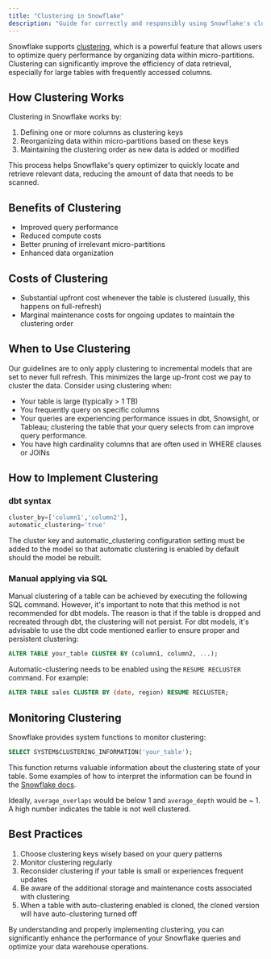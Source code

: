 ```yaml
---
title: "Clustering in Snowflake"
description: "Guide for correctly and responsibly using Snowflake's clustering"
---
```


Snowflake supports [clustering](https://docs.snowflake.com/en/user-guide/tables-clustering-micropartitions), which is a powerful feature that allows users to optimize query performance by organizing data within micro-partitions. Clustering can significantly improve the efficiency of data retrieval, especially for large tables with frequently accessed columns.

## How Clustering Works

Clustering in Snowflake works by:

1. Defining one or more columns as clustering keys
2. Reorganizing data within micro-partitions based on these keys
3. Maintaining the clustering order as new data is added or modified

This process helps Snowflake's query optimizer to quickly locate and retrieve relevant data, reducing the amount of data that needs to be scanned.

## Benefits of Clustering

- Improved query performance
- Reduced compute costs
- Better pruning of irrelevant micro-partitions
- Enhanced data organization

## Costs of Clustering

- Substantial upfront cost whenever the table is clustered (usually, this happens on full-refresh)
- Marginal maintenance costs for ongoing updates to maintain the clustering order

## When to Use Clustering

Our guidelines are to only apply clustering to incremental models that are set to never full refresh. This minimizes the large up-front cost we pay to cluster the data. Consider using clustering when:

- Your table is large (typically > 1 TB)
- You frequently query on specific columns
- Your queries are experiencing performance issues in dbt, Snowsight, or Tableau; clustering the table that your query selects from can improve query performance.
- You have high cardinality columns that are often used in WHERE clauses or JOINs

## How to Implement Clustering

### dbt syntax

```sql
cluster_by=['column1','column2'],
automatic_clustering='true'
```

The cluster key and automatic_clustering configuration setting must be added to the model so that automatic clustering is enabled by default should the model be rebuilt.

### Manual applying via SQL

Manual clustering of a table can be achieved by executing the following SQL command. However, it's important to note that this method is not recommended for dbt models. The reason is that if the table is dropped and recreated through dbt, the clustering will not persist. For dbt models, it's advisable to use the dbt code mentioned earlier to ensure proper and persistent clustering:

```sql
ALTER TABLE your_table CLUSTER BY (column1, column2, ...);
```

Automatic-clustering needs to be enabled using the `RESUME RECLUSTER` command.
For example:

```sql
ALTER TABLE sales CLUSTER BY (date, region) RESUME RECLUSTER;
```

## Monitoring Clustering

Snowflake provides system functions to monitor clustering:

```sql
SELECT SYSTEM$CLUSTERING_INFORMATION('your_table');
```

This function returns valuable information about the clustering state of your table. Some examples of how to interpret the information can be found in the [Snowflake docs](https://docs.snowflake.com/en/sql-reference/functions/system_clustering_information#examples).

Ideally, `average_overlaps` would be below 1 and `average_depth` would be ~ 1. A high number indicates the table is not well clustered.

## Best Practices

1. Choose clustering keys wisely based on your query patterns
2. Monitor clustering regularly
3. Reconsider clustering if your table is small or experiences frequent updates
4. Be aware of the additional storage and maintenance costs associated with clustering
5. When a table with auto-clustering enabled is cloned, the cloned version will have auto-clustering turned off

By understanding and properly implementing clustering, you can significantly enhance the performance of your Snowflake queries and optimize your data warehouse operations.
